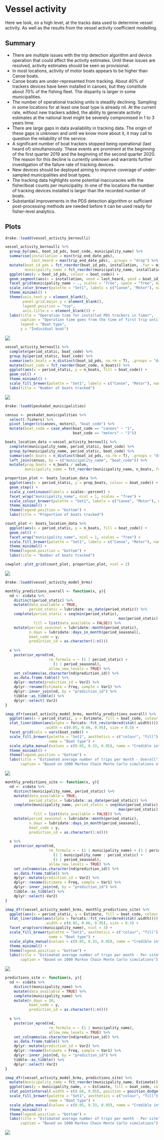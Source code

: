 Vessel activity
================

Here we look, on a high level, at the tracks data used to determine
vessel activity. As well as the results from the vessel activity
coefficient modelling.

## Summary

  - There are multiple issues with the trip detection algorithm and
    device operation that could affect the activity estimates. Until
    these issues are resolved, activity estimates should be seen as
    provisional.
  - In most locations, activity of motor boats appears to be higher than
    Canoe boats.
  - Canoe boats are under-represented from tracking. About 40% of
    trackers devices have been installed in canoes, but they constitute
    about 70% of the fishing fleet. The disparity is larger in some
    municipalities.
  - The number of operational tracking units is steadily declining.
    Sampling in some locations for at least one boat type is already
    nil. At the current rate, without new trackers added, the ability to
    generate activity estimates at the national level might be severely
    compromised in 1 to 3 years time.
  - There are large gaps in data availability in tracking data. The
    origin of these gaps is unknown and until we know more about it, it
    may call to question the reliability of the service.
  - A significant number of boat trackers stopped being operational (last
    heard of) simultaneously. These events are prominent at the
    beginning of the first quarter 2019 and the beginning of the second
    quarter 2020. The reason for this decline is currently unknown and
    warrants further investigation of the failure rate of tracking
    devices.
  - New devices should be deployed aiming to improve coverage of
    under-sampled municipalities and boat types.
  - The tracking data highlights some potential inaccuracies with the
    fisher/boat counts per municipality. In one of the locations the
    number of tracking devices installed is larger than the recorded
    number of boats. 
  - Substantial improvements in the PDS detection algorithm or
    sufficient post-processing methods are needed before it can be used
    ready for fisher-level analytics.

## Plots

``` r
drake::loadd(vessel_activity_bernoulli)

vessel_activity_bernoulli %>%
  group_by(imei, boat_id_pds, boat_code, municipality_name) %>%
  summarise(installation = min(trip_end_date_pds), 
            last_heard = max(trip_end_date_pds), .groups = "drop") %>%
  mutate(boat_id_pds = fct_reorder(boat_id_pds, installation, .fun = min, .desc = T),
         municipality_name = fct_reorder(municipality_name, installation, .fun = min, .desc = F)) %>%
  ggplot(aes(y = boat_id_pds, colour = boat_code)) +
  geom_segment(aes(x = installation, xend = last_heard, yend = boat_id_pds)) +
  facet_grid(municipality_name ~ ., scales = "free", space = "free", margins = F) +
  scale_color_brewer(palette = "Set1", labels = c("Canoe", "Motor"), name = "Boat type") +
  theme_minimal() +
  theme(axis.text.y = element_blank(), 
        panel.grid.major.y = element_blank(), 
        legend.position = "top", 
        axis.title.x = element_blank()) +
  labs(title = "Operation time for installed PDS trackers in Timor", 
       caption = "Operation time goes from the time of first trip until the time the tracker was last detected",
       legend = "Boat type",
       y = "Individual boat")
```

![](vessel-activity_files/figure-gfm/operation-per-boat-1.png)<!-- -->

``` r
vessel_activity_bernoulli %>%
  complete(period_static, boat_code) %>%
  group_by(period_static, boat_code) %>%
  summarise(n_boats = n_distinct(boat_id_pds, na.rm = T), .groups = "drop") %>%
  mutate(boat_code = fct_reorder(boat_code, n_boats)) %>%
  ggplot(aes(x = period_static, y = n_boats, fill = boat_code)) +
  geom_col() +
  theme_minimal() +
  scale_fill_brewer(palette = "Set1", labels = c("Canoe", "Motor"), name = "Boat type") +
  labs(title = "Number of boats tracked")
```

![](vessel-activity_files/figure-gfm/operation-all-boats-1.png)<!-- -->

``` r
drake::loadd(peskadat_municipalities)

census <- peskadat_municipalities %>%
  select(-fishers) %>%
  pivot_longer(c(canoes, motors), "boat_code") %>%
  mutate(boat_code = case_when(boat_code == "canoes" ~ "1", 
                               boat_code == "motors" ~ "2"))

boats_location_data <-vessel_activity_bernoulli %>%
  complete(municipality_name, period_static, boat_code) %>%
  group_by(municipality_name, period_static, boat_code) %>%
  summarise(n_boats = n_distinct(boat_id_pds, na.rm = T), .groups = "drop") %>%
  left_join(census, by = c("municipality_name", "boat_code")) %>%
  mutate(prop_boats = n_boats / value, 
         municipality_name = fct_reorder(municipality_name, n_boats,.fun = max, .desc = T))

proportion_plot <- boats_location_data %>%
  ggplot(aes(x = period_static, y = prop_boats, colour = boat_code)) +
  geom_step() +
  scale_y_continuous(labels = scales::percent) +
  facet_wrap("municipality_name", ncol = 1, scales = "free") +
  scale_colour_brewer(palette = "Set1", labels = c("Canoe", "Motor"), name = "Boat type") +
  theme_minimal() +
  theme(legend.position = "bottom") +
  labs(title = "Proportion of boats tracked")

count_plot <- boats_location_data %>%
  ggplot(aes(x = period_static, y = n_boats, fill = boat_code)) +
  geom_col() +
  facet_wrap("municipality_name", ncol = 1, scales = "free") +
  scale_fill_brewer(palette = "Set1", labels = c("Canoe", "Motor"), name = "Boat type") +
  theme_minimal() +
  theme(legend.position = "bottom") +
  labs(title = "Number of boats tracked")

cowplot::plot_grid(count_plot, proportion_plot, ncol = 2)
```

![](vessel-activity_files/figure-gfm/operation-per-location%20-1.png)<!-- -->

``` r
drake::loadd(vessel_activity_model_brms)

monthly_predictions_overall <- function(x, y){
  nd <- x$data %>%
    distinct(period_static) %>%
    mutate(data_available = TRUE, 
           period_static = lubridate::as_date(period_static)) %>%
    complete(period_static = seq(min(period_static), 
                                                    max(period_static), "month"), 
             fill = list(data_available = FALSE)) %>%
    mutate(period_seasonal = lubridate::month(period_static), 
           n_days = lubridate::days_in_month(period_seasonal),
           boat_code = y,
           prediction_id = as.character(1:n())) 
  
  x %>%
    posterior_epred(nd, 
                    re_formula = ~ (1 | period_static) +
                      (1 | period_seasonal), 
                    allow_new_levels = TRUE) %>% 
    set_colnames(as.character(nd$prediction_id)) %>%
    as.data.frame.table() %>%
    dplyr::mutate(prediction_id = Var2) %>%
    dplyr::rename(Estimate = Freq, sample = Var1) %>%
    dplyr::inner_join(nd, by = "prediction_id") %>%
    tibble::as_tibble() %>%
    dplyr::select(-Var2)
}

imap_dfr(vessel_activity_model_brms, monthly_predictions_overall) %>%
  ggplot(aes(x = period_static, y = Estimate, fill = boat_code, colour = boat_code)) + 
  stat_lineribbon(aes(alpha = forcats::fct_rev(ordered(stat(.width)))), 
                  .width = c(0.05, 0.66, 0.95), size = 0.5) +
  facet_grid(cols = vars(boat_code)) +
  scale_fill_brewer(palette = "Set1", aesthetics = c("colour", "fill"), 
                    name = "Boat type") +
  scale_alpha_manual(values = c(0.05, 0.33, 0.95), name = "Credible interval") +
  theme_minimal() +
  theme(legend.position = "bottom") +
  labs(title = "Estimated average number of trips per month - Overall", 
       caption = "Based on 1000 Markov Chain Monte Carlo simulations of the Dynamic Vessel Activity Coefficient")
```

![](vessel-activity_files/figure-gfm/model-predictions-overall-1.png)<!-- -->

``` r
monthly_predictions_site <- function(x, y){
  nd <- x$data %>%
    distinct(municipality_name, period_static) %>%
    mutate(data_available = TRUE, 
           period_static = lubridate::as_date(period_static)) %>%
    complete(municipality_name, period_static = seq(min(period_static), 
                                                    max(period_static), "month"), 
             fill = list(data_available = FALSE)) %>%
    mutate(period_seasonal = lubridate::month(period_static), 
           n_days = lubridate::days_in_month(period_seasonal),
           boat_code = y,
           prediction_id = as.character(1:n())) 
  
  x %>%
    posterior_epred(nd, 
                    re_formula = ~ (1 | municipality_name) + (1 | period_static) +
                      (1 | municipality_name : period_static) + 
                      (1 | period_seasonal), 
                    allow_new_levels = TRUE) %>% 
    set_colnames(as.character(nd$prediction_id)) %>%
    as.data.frame.table() %>%
    dplyr::mutate(prediction_id = Var2) %>%
    dplyr::rename(Estimate = Freq, sample = Var1) %>%
    dplyr::inner_join(nd, by = "prediction_id") %>%
    tibble::as_tibble() %>%
    dplyr::select(-Var2)
}

imap_dfr(vessel_activity_model_brms, monthly_predictions_site) %>%
  ggplot(aes(x = period_static, y = Estimate, fill = boat_code, colour = boat_code)) + 
  stat_lineribbon(aes(alpha = forcats::fct_rev(ordered(stat(.width)))), 
                  .width = c(0.05, 0.66, 0.95), size = 0.5) +
  facet_wrap(vars(municipality_name), ncol = 3) +
  scale_fill_brewer(palette = "Set1", aesthetics = c("colour", "fill"), 
                    name = "Boat type") +
  scale_alpha_manual(values = c(0.05, 0.33, 0.95), name = "Credible interval") +
  theme_minimal() +
  theme(legend.position = "bottom") +
  labs(title = "Estimated average number of trips per month - Per site", 
       caption = "Based on 1000 Markov Chain Monte Carlo simulations")
```

![](vessel-activity_files/figure-gfm/model-predictions-persite-1.png)<!-- -->

``` r
predictions_site <- function(x, y){
  nd <- x$data %>%
    distinct(municipality_name) %>%
    mutate(data_available = TRUE) %>%
    complete(municipality_name) %>%
    mutate(n_days = 30,
           boat_code = y,
           prediction_id = as.character(1:n())) 
  
  x %>%
    posterior_epred(nd, 
                    re_formula = ~ (1 | municipality_name), 
                    allow_new_levels = TRUE) %>% 
    set_colnames(as.character(nd$prediction_id)) %>%
    as.data.frame.table() %>%
    dplyr::mutate(prediction_id = Var2) %>%
    dplyr::rename(Estimate = Freq, sample = Var1) %>%
    dplyr::inner_join(nd, by = "prediction_id") %>%
    tibble::as_tibble() %>%
    dplyr::select(-Var2)
}

imap_dfr(vessel_activity_model_brms, predictions_site) %>%
  mutate(municipality_name = fct_reorder(municipality_name, Estimate)) %>%
  ggplot(aes(y = municipality_name, x = Estimate, fill = boat_code, colour = boat_code)) + 
  stat_pointinterval(.width = c(0.66, 0.95), position = position_dodge(0.4)) +
  scale_fill_brewer(palette = "Set1", aesthetics = c("colour", "fill"), 
                    name = "Boat type") +
  scale_alpha_manual(values = c(0.05, 0.33, 0.95), name = "Credible interval") +
  theme_minimal() +
  theme(legend.position = "bottom") +
  labs(title = "Estimated average number of trips per month - Per site", 
       caption = "Based on 1000 Markov Chain Monte Carlo simulations")
```

![](vessel-activity_files/figure-gfm/unnamed-chunk-1-1.png)<!-- -->
